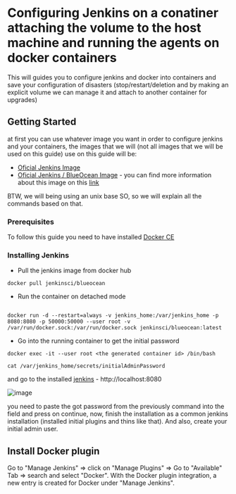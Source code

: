 # Configuring Jenkins on a conatiner attaching the volume to the host machine and running the agents on docker containers

This will guides you to configure jenkins and docker into containers and save your configuration of disasters (stop/restart/deletion and by making an explicit volume we can manage it and attach to another container for upgrades)

## Getting Started

at first you can use whatever image you want in order to configure jenkins and your containers, the images that we will (not all images that we will be used on this guide) use on this guide will be:

* [Oficial Jenkins Image](https://hub.docker.com/r/jenkins/jenkins/)
* [Oficial Jenkins / BlueOcean Image](https://hub.docker.com/r/jenkinsci/blueocean/) - you can find more information about this image on this [link](https://jenkins.io/projects/blueocean/)

BTW, we will being using an unix base SO, so we will explain all the commands based on that.

### Prerequisites

To follow this guide you need to have installed [Docker CE](https://docs.docker.com/v17.12/install/)

### Installing Jenkins

* Pull the jenkins image from docker hub

```
docker pull jenkinsci/blueocean
```

* Run the container on detached mode

```

docker run -d --restart=always -v jenkins_home:/var/jenkins_home -p 8080:8080 -p 50000:50000 --user root -v /var/run/docker.sock:/var/run/docker.sock jenkinsci/blueocean:latest

```

* Go into the running container to get the initial password

```
docker exec -it --user root <the generated container id> /bin/bash
```

```
cat /var/jenkins_home/secrets/initialAdminPassword
```

and go to the installed [jenkins](http://localhost:8080) - http://localhost:8080

![image](https://user-images.githubusercontent.com/29414094/67592030-56e14d00-f724-11e9-87cf-a4d0010bbdef.png)

you need to paste the got password from the previously command into the field and press on continue, now, finish the installation as a common jenkins installation (installed initial plugins and thins like that). And also, create your initial admin user.

## Install Docker plugin

Go to "Manage Jenkins" => click on "Manage Plugins" => Go to "Available" Tab => search and select "Docker". With the Docker plugin integration, a new entry is created for Docker under "Manage Jenkins".

